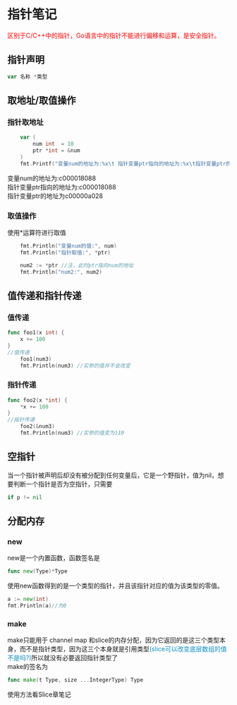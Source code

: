 # 指针笔记
<font color ="red">
区别于C/C++中的指针，Go语言中的指针不能进行偏移和运算，是安全指针。</font>

## 指针声明
``` GO
var 名称 *类型
```
## 取地址/取值操作
### 指针取地址
``` go
	var (
		num int  = 10
		ptr *int = &num
	)
	fmt.Printf("变量num的地址为:%x\t 指针变量ptr指向的地址为:%x\t指针变量ptr的地址为%x", &num, ptr, &ptr)
```
变量num的地址为:c000018088<br/>	 指针变量ptr指向的地址为:c000018088	<br/>指针变量ptr的地址为c00000a028
### 取值操作
使用\*运算符进行取值
``` go
	fmt.Println("变量num的值:", num)
	fmt.Println("指针取值:", *ptr)
```
```go
	num2 := *ptr //注，此时ptr指向num的地址
	fmt.Println("num2:", num2)
```
## 值传递和指针传递
### 值传递
``` go
func foo1(x int) {
	x += 100
}
//值传递
	foo1(num3)
	fmt.Println(num3) //实参的值并不会改变

```
### 指针传递
```GO
func foo2(x *int) {
	*x += 100
}
//指针传递
	foo2(&num3)
	fmt.Println(num3) //实参的值变为110
```
## 空指针
当一个指针被声明后却没有被分配到任何变量后，它是一个野指针，值为nil，想要判断一个指针是否为空指针，只需要
``` go
if p != nil
```
## 分配内存
### new
new是一个内置函数，函数签名是
``` go
func new(Type)*Type
```
使用new函数得到的是一个类型的指针，并且该指针对应的值为该类型的零值。
``` go
a := new(int)
fmt.Println(a)//为0
```
### make
make只能用于 channel map 和slice的内存分配，因为它返回的是这三个类型本身，而不是指针类型，因为这三个本身就是引用类型<font color="#0D8FBF">(slice可以改变底层数组的值不是吗?)</font>所以就没有必要返回指针类型了
<br/>
make的签名为
```go
func make(t Type, size ...IntegerType) Type
```
使用方法看Slice章笔记
